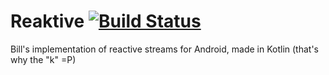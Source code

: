 # Reaktive [![Build Status](https://travis-ci.org/emanuelmch/reaktive.svg?branch=master)](https://travis-ci.org/emanuelmch/reaktive)
Bill's implementation of reactive streams for Android, made in Kotlin (that's why the "k" =P)
